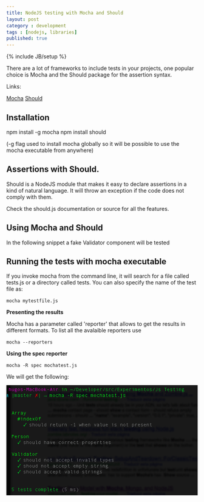 ```yaml
---
title: NodeJS testing with Mocha and Should
layout: post
category : development
tags : [nodejs, libraries]
published: true
---
```

{% include JB/setup %}


There are a lot of frameworks to include tests in your projects, one popular choice is Mocha and the Should package for the assertion syntax.

Links:

[Mocha](http://visionmedia.github.com/mocha/)
[Should](https://github.com/visionmedia/should.js)

## Installation

npm install -g mocha
npm install should

(-g flag used to install mocha globally so it will be possible to use the mocha executable from anywhere)

## Assertions with Should.

Should is a NodeJS module that makes it easy to declare assertions in a kind of natural language. It will throw an exception if the code does not comply with them.

<script src="https://gist.github.com/4	552618.js?file=should_syntax.js">//jekyllfix </script>

Check the should.js documentation or source for all the features.

## Using Mocha and Should

In the following snippet a fake Validator component
will be tested

<script src="https://gist.github.com/4552618.js?file=mocha_test.js">//jekyllfix </script>

## Running the tests with mocha executable

If you invoke mocha from the command line, it will search for a file called tests.js or a directory called tests. You can also specify the name of the test file as:

	mocha mytestfile.js
	
**Presenting the results**

Mocha has a parameter called 'reporter' that allows to get the results in different formats. To list all the avalaible reporters use 

	mocha --reporters
	
**Using the spec reporter**

	mocha -R spec mochatest.js
	
We will get the following:

 ![Mocha results](/img/mocha1.png) 
